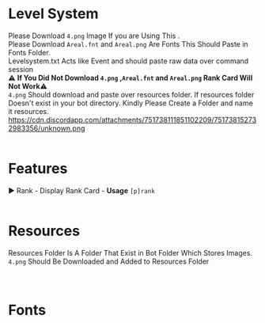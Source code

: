 # **Level System**<br>
Please Download `4.png` Image If you are Using This .<br>
Please Download `Areal.fnt` and `Areal.png` Are Fonts This Should Paste in Fonts Folder.<br>
Levelsystem.txt Acts like Event and should paste raw data over command session<br>
:warning: **If You Did Not Download `4.png` ,`Areal.fnt` and `Areal.png` Rank Card  Will Not Work**:warning:<br>
`4.png` Should download and paste over resources folder. If resources folder Doesn't exist in your bot directory. Kindly Please Create a Folder and name it resources.<br>
https://cdn.discordapp.com/attachments/751738111851102209/751738152732983356/unknown.png<br><br>

# __Features__<br>
:arrow_forward: Rank - Display Rank Card - **Usage** `[p]rank`
<br>
<br>
# Resources
Resources Folder Is A Folder That Exist in Bot Folder Which Stores Images.
<br>`4.png` Should Be Downloaded and Added to Resources Folder<br><br><br>
# Fonts
